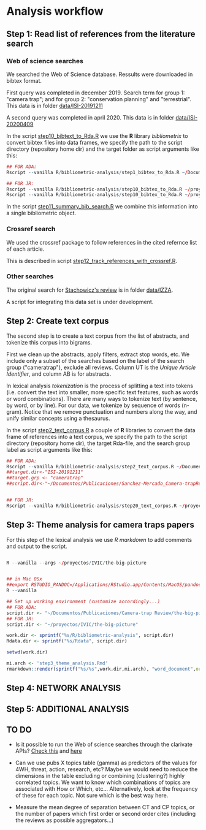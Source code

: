 # Analysis workflow

## Step 1: Read list of references from the literature search

### Web of science searches

We searched the Web of Science database. Ressults were downloaded in bibtex format.

First query was completed in december 2019. Search term for group 1: "camera trap"; and for group 2: "conservation planning" and "terrestrial". This data is in folder [data/ISI-20191211](/data/ISI-20191211)

A second query was completed in april 2020. This data is in folder [data/ISI-20200409](/data/ISI-20200409)

In the script [step10_bibtext_to_Rda.R](step10_bibtext_to_Rda.R) we use the **R** library *bibliometrix* to convert bibtex files into data frames, we specify the path to the script directory (repository home dir) and the target folder as script arguments like this:

```R
## FOR ADA:
Rscript --vanilla R/bibliometric-analysis/step1_bibtex_to_Rda.R ~/Documentos/Publicaciones/Camera-trap Review/the-big-picture data/ISI-20191211

## FOR JR:
Rscript --vanilla R/bibliometric-analysis/step10_bibtex_to_Rda.R ~/proyectos/IVIC/the-big-picture data/ISI-20191211
Rscript --vanilla R/bibliometric-analysis/step10_bibtex_to_Rda.R ~/proyectos/IVIC/the-big-picture data/ISI-20200409
```

In the script [step11_summary_bib_search.R](step11_summary_bib_search.R) we combine this information into a single bibliometric object.


### Crossref search

We used the crossref package to follow references in the cited refernce list of each article.

This is described in script [step12_track_references_with_crossref.R](step12_track_references_with_crossref.R).


### Other searches

The original search for
[Stachowicz's review](/documents/Review_I.Stachowicz_23.03.pdf)
 is in folder [data/IZZA](/data/IZZA).

A script for integrating this data set is under development.

## Step 2: Create text corpus

The second step is to create a text corpus from the list of abstracts, and tokenize this corpus into bigrams.

First we clean up the abstracts, apply filters, extract stop words, etc. We include only a subset of the searches based on the label of the search group ("cameratrap"), exclude all reviews. Column UT is the *Unique Article Identifier*, and column AB is for abstracts.

In lexical analysis *tokenization* is the process of splitting a text into tokens (i.e. convert the text into smaller, more specific text features, such as words or word combinations). There are many ways to tokenize text (by sentence, by word, or by line). For our data, we tokenize by sequence of words (n-gram). Notice that we remove punctuation and numbers along the way, and unify similar concepts using a thesaurus.

In the script [step2_text_corpus.R](step2_text_corpus.R) a couple of **R** libraries to convert the data frame of references into a text corpus, we specify the path to the script directory (repository home dir), the target Rda-file, and the search group label as script arguments like this:


```R
## FOR ADA:
Rscript --vanilla R/bibliometric-analysis/step2_text_corpus.R ~/Documentos/Publicaciones/Camera-trap Review/the-big-picture ISI-20191211 cameratrap
##target.dir<-"ISI-20191211"
##target.grp <- "cameratrap"
##script.dir<-"~/Documentos/Publicaciones/Sanchez-Mercado_Camera-trapReview/the-big-picture"


## FOR JR:
Rscript --vanilla R/bibliometric-analysis/step20_text_corpus.R ~/proyectos/IVIC/the-big-picture ISI-search-df
```

## Step 3: Theme analysis for camera traps papers

For this step of the lexical analysis we use *R markdown* to add comments and output to the script.

```R

R --vanilla --args ~/proyectos/IVIC/the-big-picture


## in Mac OSx
##export RSTUDIO_PANDOC=/Applications/RStudio.app/Contents/MacOS/pandoc
R --vanilla

## Set up working environment (customize accordingly...)
## FOR ADA:
script.dir <- "~/Documentos/Publicaciones/Camera-trap Review/the-big-picture"
## FOR JR:
script.dir <- "~/proyectos/IVIC/the-big-picture"

work.dir <- sprintf("%s/R/bibliometric-analysis", script.dir)
Rdata.dir <- sprintf("%s/Rdata", script.dir)

setwd(work.dir)

mi.arch <- 'step3_theme_analysis.Rmd'
rmarkdown::render(sprintf("%s/%s",work.dir,mi.arch), "word_document",output_dir=sprintf("%s/output",script.dir))

```

## Step 4: NETWORK ANALYSIS

## Step 5: ADDITIONAL ANALYSIS


## TO DO


* Is it possible to run the Web of science searches through the clarivate APIs? [Check this](https://www.programmableweb.com/api/clarivate-web-science-expanded) and [here](https://clarivate.com/webofsciencegroup/solutions/xml-and-apis/)


* Can we use pubs X topics table (gamma) as predictors of the values for 4WH, threat, action, research, etc? Maybe we would need to reduce the dimensions in the table excluding or combining (clustering?) highly correlated topics. We want to know which combinations of topics are associated with How or Which, etc... Alternatively, look at the frequency of these for each topic. Not sure which is the best way here.
* Measure the mean degree of separation between CT and CP topics, or the number of papers which first order or second order cites (including the reviews as possible aggregators...) 
